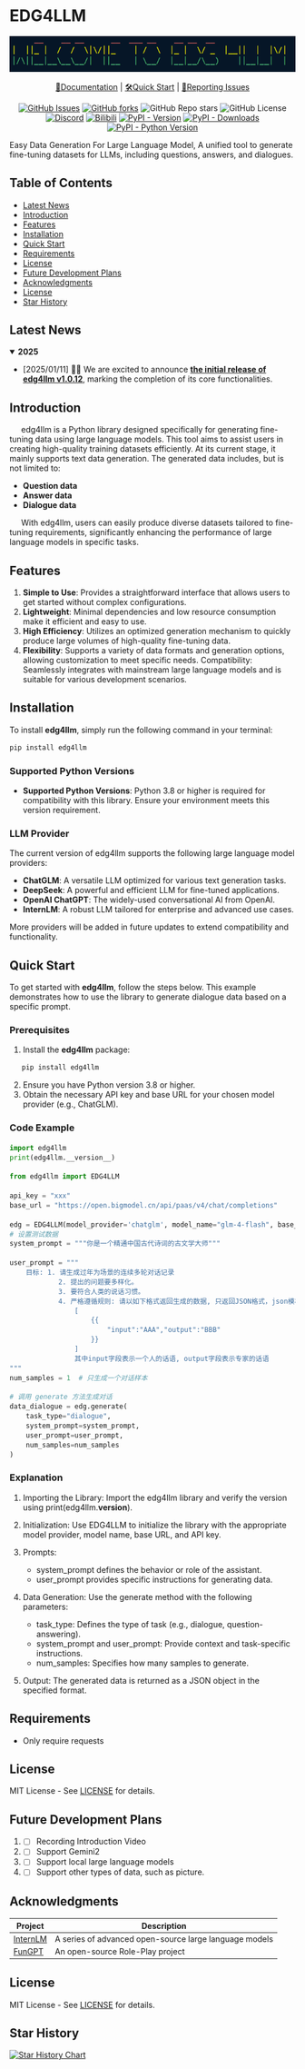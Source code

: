 # EDG4LLM

<div align="center">

![welcome](assets/welcome.png)

</div>

<div align="center">

[📘Documentation](https://github.com/Alannikos/FunGPT) |
[🛠️Quick Start](https://github.com/Alannikos/FunGPT) |
[🤔Reporting Issues](https://github.com/Alannikos/FunGPT/issues) 

</div>

<div align="center">

<!-- PROJECT SHIELDS -->
[![GitHub Issues](https://img.shields.io/github/issues/Alannikos/edg4llm?style=flat&logo=github&color=%23FF5252)](https://github.com/Alannikos/edg4llm/issues)
[![GitHub forks](https://img.shields.io/github/forks/Alannikos/edg4llm?style=flat&logo=github&color=%23FF9800)](https://github.com/Alannikos/edg4llm/forks)
![GitHub Repo stars](https://img.shields.io/github/stars/Alannikos/edg4llm?style=flat&logo=github&color=%23FFEB3B)
![GitHub License](https://img.shields.io/github/license/Alannikos/edg4llm?style=flat&logo=github&color=%234CAF50)
[![Discord](https://img.shields.io/discord/1327445853388144681?style=flat&logo=discord)](https://discord.com/channels/1327445853388144681/)
[![Bilibili](https://img.shields.io/badge/dynamic/json?url=https%3A%2F%2Fapi.bilibili.com%2Fx%2Frelation%2Fstat%3Fvmid%3D3494365446015137&query=%24.data.follower&style=flat&logo=bilibili&label=followers&color=%23FF69B4)](https://space.bilibili.com/3494365446015137)
[![PyPI - Version](https://img.shields.io/pypi/v/edg4llm?style=flat&logo=pypi&logoColor=blue&color=red)](https://pypi.org/project/edg4llm/)
[![PyPI - Downloads](https://img.shields.io/pypi/dm/edg4llm?color=blue&logo=pypi&logoColor=gold)](https://pypi.org/project/edg4llm/)
[![PyPI - Python Version](https://img.shields.io/pypi/pyversions/edg4llm?logo=python&logoColor=gold)](https://pypi.org/project/edg4llm/)
</div>



Easy Data Generation For Large Language Model, A unified tool to generate fine-tuning datasets for LLMs, including questions, answers, and dialogues.


## Table of Contents
- [Latest News](#latest-news)
- [Introduction](#introduction)
- [Features](#features)
- [Installation](#installation)
- [Quick Start](#quick-start)
- [Requirements](#requirements)
- [License](#license)
- [Future Development Plans](#future-development-plans)
- [Acknowledgments](#acknowledgments)
- [License](#disclaimer)
- [Star History](#star-history)

## Latest News

<details open>
<summary><b>2025</b></summary>

- [2025/01/11] 👋👋 We are excited to announce [**the initial release of edg4llm v1.0.12**](https://pypi.org/project/edg4llm/1.0.12/), marking the completion of its core functionalities. 

</details>

## Introduction
$\quad$ edg4llm is a Python library designed specifically for generating fine-tuning data using large language models. This tool aims to assist users in creating high-quality training datasets efficiently. At its current stage, it mainly supports text data generation. The generated data includes, but is not limited to:
- **Question data**
- **Answer data**
- **Dialogue data**

$\quad$ With edg4llm, users can easily produce diverse datasets tailored to fine-tuning requirements, significantly enhancing the performance of large language models in specific tasks.
## Features

1. **Simple to Use**: Provides a straightforward interface that allows users to get started without complex configurations.
2. **Lightweight**: Minimal dependencies and low resource consumption make it efficient and easy to use.
3. **High Efficiency**: Utilizes an optimized generation mechanism to quickly produce large volumes of high-quality fine-tuning data.
4. **Flexibility**: Supports a variety of data formats and generation options, allowing customization to meet specific needs.
Compatibility: Seamlessly integrates with mainstream large language models and is suitable for various development scenarios.

## Installation
To install **edg4llm**, simply run the following command in your terminal:


```bash
pip install edg4llm
```

### Supported Python Versions
- **Supported Python Versions**: Python 3.8 or higher is required for compatibility with this library. Ensure your environment meets this version requirement.

### LLM Provider
The current version of edg4llm supports the following large language model providers:

- **ChatGLM**: A versatile LLM optimized for various text generation tasks.
- **DeepSeek**: A powerful and efficient LLM for fine-tuned applications.
- **OpenAI ChatGPT**: The widely-used conversational AI from OpenAI.
- **InternLM**: A robust LLM tailored for enterprise and advanced use cases.

More providers will be added in future updates to extend compatibility and functionality. 


## Quick Start

To get started with **edg4llm**, follow the steps below. This example demonstrates how to use the library to generate dialogue data based on a specific prompt.

### Prerequisites

1. Install the **edg4llm** package:
```bash
   pip install edg4llm
```

2. Ensure you have Python version 3.8 or higher.
3. Obtain the necessary API key and base URL for your chosen model provider (e.g., ChatGLM).

### Code Example
```python
import edg4llm
print(edg4llm.__version__)

from edg4llm import EDG4LLM

api_key = "xxx"
base_url = "https://open.bigmodel.cn/api/paas/v4/chat/completions"

edg = EDG4LLM(model_provider='chatglm', model_name="glm-4-flash", base_url=base_url, api_key=api_key)
# 设置测试数据
system_prompt = """你是一个精通中国古代诗词的古文学大师"""

user_prompt = """
    目标: 1. 请生成过年为场景的连续多轮对话记录
            2. 提出的问题要多样化。
            3. 要符合人类的说话习惯。
            4. 严格遵循规则: 请以如下格式返回生成的数据, 只返回JSON格式，json模板:  
                [
                    {{
                        "input":"AAA","output":"BBB" 
                    }}
                ]
                其中input字段表示一个人的话语, output字段表示专家的话语
"""
num_samples = 1  # 只生成一个对话样本

# 调用 generate 方法生成对话
data_dialogue = edg.generate(
    task_type="dialogue",
    system_prompt=system_prompt,
    user_prompt=user_prompt,
    num_samples=num_samples
)
```

### Explanation

1. Importing the Library: Import the edg4llm library and verify the version using print(edg4llm.__version__).

2. Initialization: Use EDG4LLM to initialize the library with the appropriate model provider, model name, base URL, and API key.

3. Prompts:
    - system_prompt defines the behavior or role of the assistant.
    - user_prompt provides specific instructions for generating data.
4. Data Generation:
Use the generate method with the following parameters:
    - task_type: Defines the type of task (e.g., dialogue, question-answering).
    - system_prompt and user_prompt: Provide context and task-specific instructions.
    - num_samples: Specifies how many samples to generate.
5. Output: The generated data is returned as a JSON object in the specified format.

## Requirements

- Only require requests

## License
MIT License - See [LICENSE](LICENSE) for details.

## Future Development Plans
1. - [ ] Recording Introduction Video
2. - [ ] Support Gemini2
3. - [ ] Support local large language models
4. - [ ] Support other types of data, such as picture.

## Acknowledgments
| Project | Description |
|---|---|
| [InternLM](https://github.com/InternLM/InternLM) | A series of advanced open-source large language models |
| [FunGPT](https://github.com/Alannikos/FunGPT) | An open-source Role-Play project |

## License
MIT License - See [LICENSE](LICENSE) for details.

## Star History

[![Star History Chart](https://api.star-history.com/svg?repos=Alannikos/edg4llm&type=Date)](https://star-history.com/#Alannikos/edg4llm&Date)